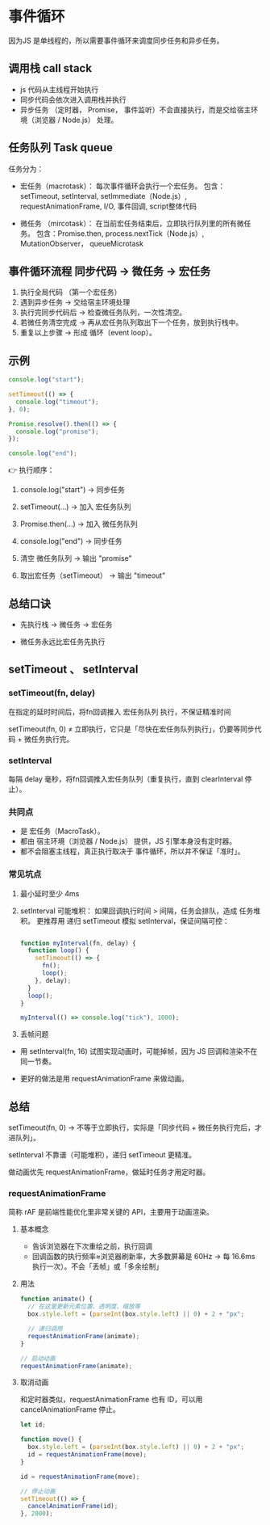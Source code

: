 # 事件循环

因为JS 是单线程的，所以需要事件循环来调度同步任务和异步任务。

## 调用栈 call stack

- js 代码从主线程开始执行
- 同步代码会依次进入调用栈并执行
- 异步任务 （定时器， Promise， 事件监听）不会直接执行，而是交给宿主环境（浏览器 / Node.js） 处理。

## 任务队列 Task queue

任务分为：

- 宏任务（macrotask）：
  每次事件循环会执行一个宏任务。
  包含： setTimeout, setInterval, setImmediate（Node.js）, requestAnimationFrame, I/O, 事件回调, script整体代码

- 微任务 （mircotask）：
  在当前宏任务结束后，立即执行队列里的所有微任务。
  包含：Promise.then, process.nextTick（Node.js）, MutationObserver， queueMicrotask

## 事件循环流程 同步代码 → 微任务 → 宏任务

1. 执行全局代码 （第一个宏任务）
2. 遇到异步任务 -> 交给宿主环境处理
3. 执行完同步代码后 → 检查微任务队列，一次性清空。
4. 若微任务清空完成 → 再从宏任务队列取出下一个任务，放到执行栈中。
5. 重复以上步骤 → 形成 循环（event loop）。

## 示例

```js
console.log("start");

setTimeout(() => {
  console.log("timeout");
}, 0);

Promise.resolve().then(() => {
  console.log("promise");
});

console.log("end");

```

👉 执行顺序：

1. console.log("start") → 同步任务

2. setTimeout(...) → 加入 宏任务队列

3. Promise.then(...) → 加入 微任务队列

4. console.log("end") → 同步任务

5. 清空 微任务队列 → 输出 "promise"

6. 取出宏任务（setTimeout） → 输出 "timeout"

## 总结口诀

- 先执行栈 → 微任务 → 宏任务

- 微任务永远比宏任务先执行

## setTimeout 、 setInterval

### setTimeout(fn, delay)

在指定的延时时间后，将fn回调推入 宏任务队列 执行，不保证精准时间

setTimeout(fn, 0) ≠ 立即执行，它只是「尽快在宏任务队列执行」，仍要等同步代码 + 微任务执行完。

### setInterval

每隔 delay 毫秒，将fn回调推入宏任务队列（重复执行，直到 clearInterval 停止）。

### 共同点

- 是 宏任务（MacroTask）。
- 都由 宿主环境（浏览器 / Node.js） 提供，JS 引擎本身没有定时器。
- 都不会阻塞主线程，真正执行取决于 事件循环，所以并不保证「准时」。

### 常见坑点

1. 最小延时至少 4ms
2. setInterval 可能堆积：
    如果回调执行时间 > 间隔，任务会排队，造成 任务堆积。
    更推荐用 递归 setTimeout 模拟 setInterval，保证间隔可控：

    ```js

    function myInterval(fn, delay) {
      function loop() {
        setTimeout(() => {
          fn();
          loop();
        }, delay);
      }
      loop();
    }

    myInterval(() => console.log("tick"), 1000);
    ```

3. 丢帧问题

- 用 setInterval(fn, 16) 试图实现动画时，可能掉帧，因为 JS 回调和渲染不在同一节奏。

- 更好的做法是用 requestAnimationFrame 来做动画。

## 总结

setTimeout(fn, 0) → 不等于立即执行，实际是「同步代码 + 微任务执行完后，才进队列」。

setInterval 不靠谱（可能堆积），递归 setTimeout 更精准。

做动画优先 requestAnimationFrame，做延时任务才用定时器。

### requestAnimationFrame

简称 rAF 是前端性能优化里非常关键的 API，主要用于动画渲染。

1. 基本概念

   - 告诉浏览器在下次重绘之前，执行回调
   - 回调函数的执行频率≈浏览器刷新率，大多数屏幕是 60Hz → 每 16.6ms 执行一次）。不会「丢帧」或「多余绘制」

2. 用法

    ```js
    function animate() {
      // 在这里更新元素位置、透明度、缩放等
      box.style.left = (parseInt(box.style.left) || 0) + 2 + "px";

      // 递归调用
      requestAnimationFrame(animate);
    }

    // 启动动画
    requestAnimationFrame(animate);
    ```

3. 取消动画

    和定时器类似，requestAnimationFrame 也有 ID，可以用 cancelAnimationFrame 停止。

    ```js
    let id;

    function move() {
      box.style.left = (parseInt(box.style.left) || 0) + 2 + "px";
      id = requestAnimationFrame(move);
    }

    id = requestAnimationFrame(move);

    // 停止动画
    setTimeout(() => {
      cancelAnimationFrame(id);
    }, 2000);
    ```
